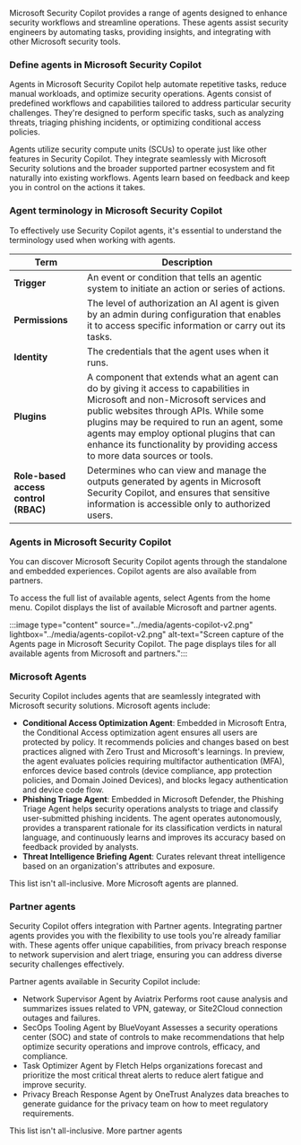 Microsoft Security Copilot provides a range of agents designed to enhance security workflows and streamline operations. These agents assist security engineers by automating tasks, providing insights, and integrating with other Microsoft security tools.

### Define agents in Microsoft Security Copilot

Agents in Microsoft Security Copilot help automate repetitive tasks, reduce manual workloads, and optimize security operations. Agents consist of predefined workflows and capabilities tailored to address particular security challenges. They're designed to perform specific tasks, such as analyzing threats, triaging phishing incidents, or optimizing conditional access policies.

Agents utilize security compute units (SCUs) to operate just like other features in Security Copilot. They integrate seamlessly with Microsoft Security solutions and the broader supported partner ecosystem and fit naturally into existing workflows. Agents learn based on feedback and keep you in control on the actions it takes.

### Agent terminology in Microsoft Security Copilot

To effectively use Security Copilot agents, it's essential to understand the terminology used when working with agents.

| Term         | Description |
|--------------|-------------|
| **Trigger**  | An event or condition that tells an agentic system to initiate an action or series of actions. |
| **Permissions** | The level of authorization an AI agent is given by an admin during configuration that enables it to access specific information or carry out its tasks. |
| **Identity** | The credentials that the agent uses when it runs. |
| **Plugins**  | A component that extends what an agent can do by giving it access to capabilities in Microsoft and non-Microsoft services and public websites through APIs. While some plugins may be required to run an agent, some agents may employ optional plugins that can enhance its functionality by providing access to more data sources or tools.|
| **Role-based access control (RBAC)** | Determines who can view and manage the outputs generated by agents in Microsoft Security Copilot, and ensures that sensitive information is accessible only to authorized users. |

### Agents in Microsoft Security Copilot

 You can discover Microsoft Security Copilot agents through the standalone and embedded experiences. Copilot agents are also available from partners.

To access the full list of available agents, select Agents from the home menu. Copilot displays the list of available Microsoft and partner agents.

:::image type="content" source="../media/agents-copilot-v2.png" lightbox="../media/agents-copilot-v2.png"  alt-text="Screen capture of the Agents page in Microsoft Security Copilot. The page displays tiles for all available agents from Microsoft and partners.":::

### Microsoft Agents

Security Copilot includes agents that are seamlessly integrated with Microsoft security solutions. Microsoft agents include:

- **Conditional Access Optimization Agent**: Embedded in Microsoft Entra, the  Conditional Access optimization agent ensures all users are protected by policy. It recommends policies and changes based on best practices aligned with Zero Trust and Microsoft's learnings. In preview, the agent evaluates policies requiring multifactor authentication (MFA), enforces device based controls (device compliance, app protection policies, and Domain Joined Devices), and blocks legacy authentication and device code flow.
- **Phishing Triage Agent**: Embedded in Microsoft Defender, the Phishing Triage Agent helps security operations analysts to triage and classify user-submitted phishing incidents. The agent operates autonomously, provides a transparent rationale for its classification verdicts in natural language, and continuously learns and improves its accuracy based on feedback provided by analysts.
- **Threat Intelligence Briefing Agent**: Curates relevant threat intelligence based on an organization's attributes and exposure.

This list isn't all-inclusive. More Microsoft agents are planned.

### Partner agents

Security Copilot offers integration with Partner agents. Integrating partner agents provides you with the flexibility to use tools you're already familiar with. These agents offer unique capabilities, from privacy breach response to network supervision and alert triage, ensuring you can address diverse security challenges effectively.

Partner agents available in Security Copilot include:

- Network Supervisor Agent by Aviatrix
Performs root cause analysis and summarizes issues related to VPN, gateway, or Site2Cloud connection outages and failures.
- SecOps Tooling Agent by BlueVoyant
Assesses a security operations center (SOC) and state of controls to make recommendations that help optimize security operations and improve controls, efficacy, and compliance.
- Task Optimizer Agent by Fletch
Helps organizations forecast and prioritize the most critical threat alerts to reduce alert fatigue and improve security.
- Privacy Breach Response Agent by OneTrust
Analyzes data breaches to generate guidance for the privacy team on how to meet regulatory requirements.

This list isn't all-inclusive. More partner agents
